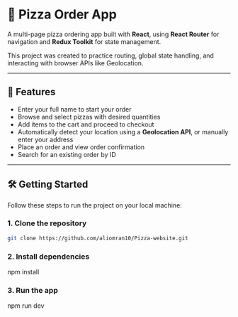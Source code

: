 # 🍕 Pizza Order App

A multi-page pizza ordering app built with **React**, using **React Router** for navigation and **Redux Toolkit** for state management.

This project was created to practice routing, global state handling, and interacting with browser APIs like Geolocation.

---

## 🚀 Features

- Enter your full name to start your order
- Browse and select pizzas with desired quantities
- Add items to the cart and proceed to checkout
- Automatically detect your location using a **Geolocation API**, or manually enter your address
- Place an order and view order confirmation
- Search for an existing order by ID

---

## 🛠️ Getting Started

Follow these steps to run the project on your local machine:

### 1. Clone the repository

```bash
git clone https://github.com/aliomran10/Pizza-website.git
```

### 2. Install dependencies

npm install

### 3. Run the app

npm run dev
